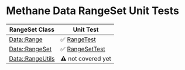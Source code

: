 # Methane Data RangeSet Unit Tests

| RangeSet Class                                                                 | Unit Test                                           |
|--------------------------------------------------------------------------------|-----------------------------------------------------|
| [Data::Range](/Modules/Data/RangeSet/Include/Methane/Data/Range.hpp)           | :white_check_mark: [RangeTest](RangeTest.cpp)       |
| [Data::RangeSet](/Modules/Data/RangeSet/Include/Methane/Data/RangeSet.hpp)     | :white_check_mark: [RangeSetTest](RangeSetTest.cpp) |
| [Data::RangeUtils](/Modules/Data/RangeSet/Include/Methane/Data/RangeUtils.hpp) | :warning: not covered yet                           |
